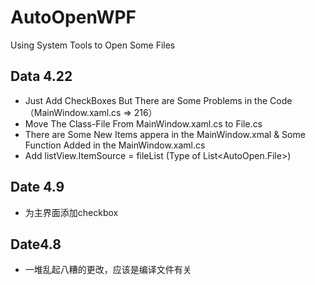 # AutoOpenWPF

Using System Tools to Open Some Files

## Data 4.22 

* Just Add CheckBoxes But There are Some Problems in the Code（MainWindow.xaml.cs => 216）
* Move The Class-File From MainWindow.xaml.cs to File.cs
* There are Some New Items appera in the MainWindow.xmal & Some Function Added in the MainWindow.xaml.cs
* Add listView.ItemSource = fileList (Type of List<AutoOpen.File>)

## Date 4.9

* 为主界面添加checkbox

## Date4.8

* 一堆乱起八糟的更改，应该是编译文件有关
